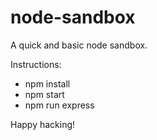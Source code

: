 # node-sandbox
A quick and basic node sandbox.

Instructions:

- npm install
- npm start
- npm run express

Happy hacking!
